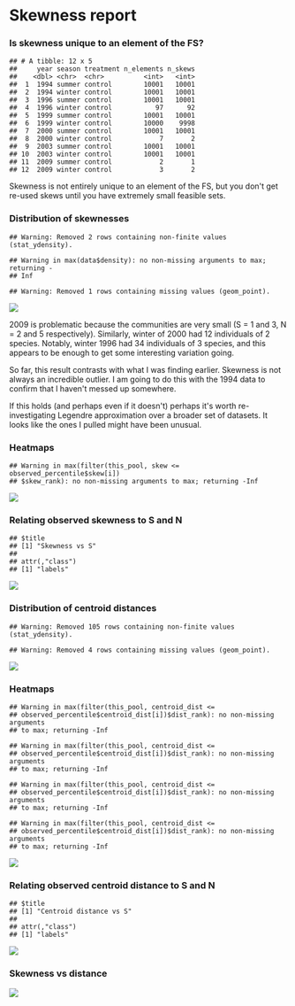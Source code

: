Skewness report
================

### Is skewness unique to an element of the FS?

    ## # A tibble: 12 x 5
    ##     year season treatment n_elements n_skews
    ##    <dbl> <chr>  <chr>          <int>   <int>
    ##  1  1994 summer control        10001   10001
    ##  2  1994 winter control        10001   10001
    ##  3  1996 summer control        10001   10001
    ##  4  1996 winter control           97      92
    ##  5  1999 summer control        10001   10001
    ##  6  1999 winter control        10000    9998
    ##  7  2000 summer control        10001   10001
    ##  8  2000 winter control            7       2
    ##  9  2003 summer control        10001   10001
    ## 10  2003 winter control        10001   10001
    ## 11  2009 summer control            2       1
    ## 12  2009 winter control            3       2

Skewness is not entirely unique to an element of the FS, but you don't get re-used skews until you have extremely small feasible sets.

### Distribution of skewnesses

    ## Warning: Removed 2 rows containing non-finite values (stat_ydensity).

    ## Warning in max(data$density): no non-missing arguments to max; returning -
    ## Inf

    ## Warning: Removed 1 rows containing missing values (geom_point).

![](skewness_files/figure-markdown_github/skewness%20violins-1.png)

2009 is problematic because the communities are very small (S = 1 and 3, N = 2 and 5 respectively). Similarly, winter of 2000 had 12 individuals of 2 species. Notably, winter 1996 had 34 individuals of 3 species, and this appears to be enough to get some interesting variation going.

So far, this result contrasts with what I was finding earlier. Skewness is not always an incredible outlier. I am going to do this with the 1994 data to confirm that I haven't messed up somewhere.

If this holds (and perhaps even if it doesn't) perhaps it's worth re-investigating Legendre approximation over a broader set of datasets. It looks like the ones I pulled might have been unusual.

### Heatmaps

    ## Warning in max(filter(this_pool, skew <= observed_percentile$skew[i])
    ## $skew_rank): no non-missing arguments to max; returning -Inf

![](skewness_files/figure-markdown_github/heatmap%20of%20fs-1.png)

### Relating observed skewness to S and N

    ## $title
    ## [1] "Skewness vs S"
    ## 
    ## attr(,"class")
    ## [1] "labels"

![](skewness_files/figure-markdown_github/obs%20S%20and%20N-1.png)

### Distribution of centroid distances

    ## Warning: Removed 105 rows containing non-finite values (stat_ydensity).

    ## Warning: Removed 4 rows containing missing values (geom_point).

![](skewness_files/figure-markdown_github/distance%20violins-1.png)

### Heatmaps

    ## Warning in max(filter(this_pool, centroid_dist <=
    ## observed_percentile$centroid_dist[i])$dist_rank): no non-missing arguments
    ## to max; returning -Inf

    ## Warning in max(filter(this_pool, centroid_dist <=
    ## observed_percentile$centroid_dist[i])$dist_rank): no non-missing arguments
    ## to max; returning -Inf

    ## Warning in max(filter(this_pool, centroid_dist <=
    ## observed_percentile$centroid_dist[i])$dist_rank): no non-missing arguments
    ## to max; returning -Inf

    ## Warning in max(filter(this_pool, centroid_dist <=
    ## observed_percentile$centroid_dist[i])$dist_rank): no non-missing arguments
    ## to max; returning -Inf

![](skewness_files/figure-markdown_github/distheatmap%20of%20fs-1.png)

### Relating observed centroid distance to S and N

    ## $title
    ## [1] "Centroid distance vs S"
    ## 
    ## attr(,"class")
    ## [1] "labels"

![](skewness_files/figure-markdown_github/distobs%20S%20and%20N-1.png)

### Skewness vs distance

![](skewness_files/figure-markdown_github/skew%20v%20dist-1.png)
